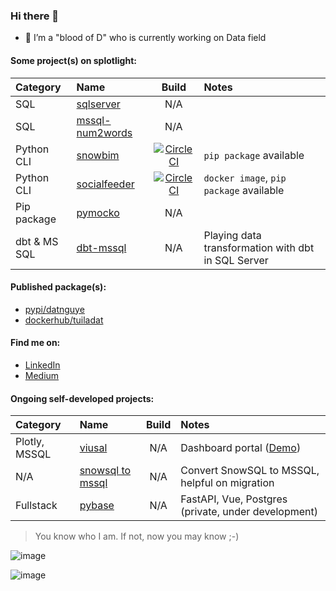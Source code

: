 ### Hi there 👋

- 🔭 I’m a "blood of D" who is currently working on Data field 


#### Some project(s) on splotlight:
| Category          |      Name            | Build | Notes                       |
|:------------------|:---------------------|:-----:|:----------------------------|
| SQL |[sqlserver](https://github.com/datnguye/SQL-Server)| N/A | |
| SQL |[mssql-num2words](https://github.com/datnguye/mssql-num2words)| N/A | |
| Python CLI | [snowbim](https://github.com/datnguye/snowbim) | [![CircleCI](https://circleci.com/gh/datnguye/snowbim.svg?style=svg)](https://github.com/datnguye/snowbim#readme)| `pip package` available|
| Python CLI | [socialfeeder](https://github.com/datnguye/socialfeeder) | [![CircleCI](https://circleci.com/gh/datnguye/socialfeeder.svg?style=svg)](https://github.com/datnguye/socialfeeder#readme)| `docker image`, `pip package` available|
| Pip package | [pymocko](https://github.com/datnguye/pymocko) | N/A | |
| dbt & MS SQL| [dbt-mssql](https://github.com/datnguye/dbt-mssql) | N/A | Playing data transformation with dbt in SQL Server|


#### Published package(s):
- [pypi/datnguye](https://pypi.org/user/datnguye/)
- [dockerhub/tuiladat](https://hub.docker.com/u/tuiladat)


#### Find me on:
 - [LinkedIn](https://www.linkedin.com/in/tuiladat/)
 - [Medium](https://datnguyen-it09.medium.com/)


#### Ongoing self-developed projects:

| Category          |      Name            | Build | Notes                       |
|:------------------|:---------------------|:-----:|:----------------------------|
| Plotly, MSSQL | [viusal](https://github.com/datnguye/dashboard-power655) | N/A | Dashboard portal ([Demo](https://visual.dataresto.net/power655-stats-dashboard)) |
| N/A | [snowsql to mssql](https://github.com/datnguye/snowflake2mssql) | N/A | Convert SnowSQL to MSSQL, helpful on migration |
| Fullstack | [pybase](https://github.com/datnguye/pybase) | N/A | FastAPI, Vue, Postgres (private, under development) |



> You know who I am. If not, now you may know ;-) 


![image](https://github-readme-stats.vercel.app/api/top-langs/?username=datnguye)

![image](https://github-readme-stats.vercel.app/api?username=datnguye&show_icons=true&show_icons=true&theme=buefy&count_private=true&cache_seconds=1800&line_height=24)

